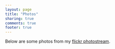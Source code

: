 ```yaml
---
layout: page
title: "Photos"
sharing: true
comments: true
footer: true
---
```

Below are some photos from my [flickr photostream](http://www.flickr.com/photos/jtw84).

<ul id="flickr-photos">
</ul>

